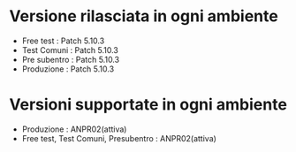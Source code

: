 # Versione rilasciata in ogni ambiente

- Free test : Patch 5.10.3
- Test Comuni : Patch 5.10.3
- Pre subentro : Patch 5.10.3
- Produzione : Patch 5.10.3


# Versioni supportate in ogni ambiente

- Produzione : ANPR02(attiva)
- Free test, Test Comuni, Presubentro : ANPR02(attiva)
